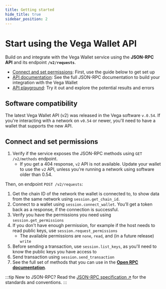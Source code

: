 ```yaml
---
title: Getting started
hide_title: true
sidebar_position: 2 
---
```


# Start using the Vega Wallet API
Build on and integrate with the Vega Wallet service using the **JSON-RPC API** and its endpoint **`/v2/requests`**.

* [Connect and set permissions](#connect-and-set-permissions): First, use the guide below to get set up
* [API documentation](./openrpc): See the full JSON-RPC documentation to build your integration with the Vega Wallet
* [API playground](./openrpc-api-playground): Try it out and explore the potential results and errors

## Software compatibility
The latest Vega Wallet API (v2) was released in the Vega software `v.0.54`. If you're interacting with a network on `v0.54` or newer, you'll need to have a wallet that supports the new API.

## Connect and set permissions
1. Verify if the service exposes the JSON-RPC methods using `GET /v2/methods` endpoint.
   * If you get a 404 response, `v2` API is not available. Update your wallet to use the `v2` API, unless you're running a network using software older than 0.54.

Then, on endpoint `POST /v2/requests`:
1. Get the chain ID of the network the wallet is connected to, to show data from the same network using `session.get_chain_id`.
2. Connect to a wallet using `session.connect_wallet`. You’ll get a token back as a response, if the connection is successful.
3. Verify you have the permissions you need using `session.get_permissions`
4. If you don't have enough permission, for example if the host needs to read public keys, use `session.request_permissions` 
   * The available permissions are `none`, `read`, and (in a future release) `write` 
5. Before sending a transaction, use `session.list_keys`, as you'll need to know the public keys you have access to
6. Send transaction using `session.send_transaction`
7. See the full set of methods that you can use in the **[Open RPC documentation](./openrpc)**.


:::tip New to JSON-RPC?
Read the [JSON-RPC specification ↗](https://www.jsonrpc.org/specification) for the standards and conventions.
:::
